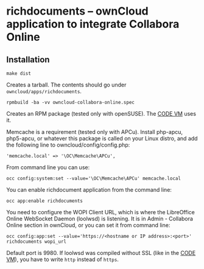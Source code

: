 richdocuments – ownCloud application to integrate Collabora Online
====================================================================

Installation
------------

    make dist

Creates a tarball. The contents should go under `owncloud/apps/richdocuments`.

    rpmbuild -ba -vv owncloud-collabora-online.spec

Creates an RPM package (tested only with openSUSE). The [CODE VM](https://collaboraoffice.com/code/) uses it.

Memcache is a requirement (tested only with APCu). Install php-apcu, php5-apcu, or whatever this package is called on your Linux distro, and add the following line to owncloud/config/config.php:

    'memcache.local' => '\OC\Memcache\APCu',

From command line you can use:

    occ config:system:set --value='\OC\Memcache\APCu' memcache.local

You can enable richdocument application from the command line:

    occ app:enable richdocuments

You need to configure the WOPI Client URL, which is where the LibreOffice Online WebSocket Daemon (loolwsd) is listening. It is in Admin - Collabora Online section in ownCloud, or you can set it from command line:

    occ config:app:set --value='https://<hostname or IP address>:<port>' richdocuments wopi_url

Default port is 9980. If loolwsd was compiled without SSL (like in the [CODE VM](https://collaboraoffice.com/code/)), you have to write `http` instead of `https`.
